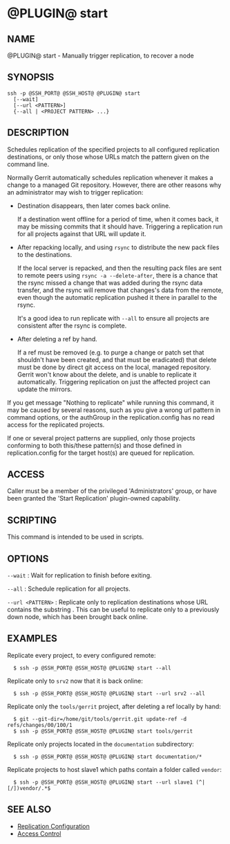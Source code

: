 @PLUGIN@ start
==============

NAME
----
@PLUGIN@ start - Manually trigger replication, to recover a node

SYNOPSIS
--------
```
ssh -p @SSH_PORT@ @SSH_HOST@ @PLUGIN@ start
  [--wait]
  [--url <PATTERN>]
  {--all | <PROJECT PATTERN> ...}
```

DESCRIPTION
-----------
Schedules replication of the specified projects to all configured
replication destinations, or only those whose URLs match the pattern
given on the command line.

Normally Gerrit automatically schedules replication whenever it
makes a change to a managed Git repository.  However, there are
other reasons why an administrator may wish to trigger replication:

* Destination disappears, then later comes back online.

	If a destination went offline for a period of time, when it
	comes back, it may be missing commits that it should have.
	Triggering a replication run for all projects against that URL
	will update it.

* After repacking locally, and using `rsync` to distribute the new
  pack files to the destinations.

	If the local server is repacked, and then the resulting pack
	files are sent to remote peers using `rsync -a
	--delete-after`, there is a chance that the rsync missed a
	change that was added during the rsync data transfer, and the
	rsync will remove that changes's data from the remote, even
	though the automatic replication pushed it there in parallel
	to the rsync.

	It's a good idea to run replicate with `--all` to ensure all
	projects are consistent after the rsync is complete.

* After deleting a ref by hand.

	If a ref must be removed (e.g. to purge a change or patch set
	that shouldn't have been created, and that must be eradicated)
	that delete must be done by direct git access on the local,
	managed repository.  Gerrit won't know about the delete, and
	is unable to replicate it automatically.  Triggering
	replication on just the affected project can update the
	mirrors.

If you get message "Nothing to replicate" while running this command,
it may be caused by several reasons, such as you give a wrong url
pattern in command options, or the authGroup in the replication.config
has no read access for the replicated projects.

If one or several project patterns are supplied, only those projects
conforming to both this/these pattern(s) and those defined in
replication.config for the target host(s) are queued for replication.

ACCESS
------
Caller must be a member of the privileged 'Administrators' group,
or have been granted the 'Start Replication' plugin-owned capability.

SCRIPTING
---------
This command is intended to be used in scripts.

OPTIONS
-------

`--wait`
:	Wait for replication to finish before exiting.

`--all`
:	Schedule replication for all projects.

`--url <PATTERN>`
:	Replicate only to replication destinations whose URL contains
	the substring <PATTERN>.  This can be useful to replicate
	only to a previously down node, which has been brought back
	online.

EXAMPLES
--------
Replicate every project, to every configured remote:

```
  $ ssh -p @SSH_PORT@ @SSH_HOST@ @PLUGIN@ start --all
```

Replicate only to `srv2` now that it is back online:

```
  $ ssh -p @SSH_PORT@ @SSH_HOST@ @PLUGIN@ start --url srv2 --all
```

Replicate only the `tools/gerrit` project, after deleting a ref
locally by hand:

```
  $ git --git-dir=/home/git/tools/gerrit.git update-ref -d refs/changes/00/100/1
  $ ssh -p @SSH_PORT@ @SSH_HOST@ @PLUGIN@ start tools/gerrit
```

Replicate only projects located in the `documentation` subdirectory:

```
  $ ssh -p @SSH_PORT@ @SSH_HOST@ @PLUGIN@ start documentation/*
```

Replicate projects to host slave1 which paths contain a folder called `vendor`:

```
  $ ssh -p @SSH_PORT@ @SSH_HOST@ @PLUGIN@ start --url slave1 (^|[/])vendor/.*$
```

SEE ALSO
--------

* [Replication Configuration](config.html)
* [Access Control](../../../Documentation/access-control.html)
